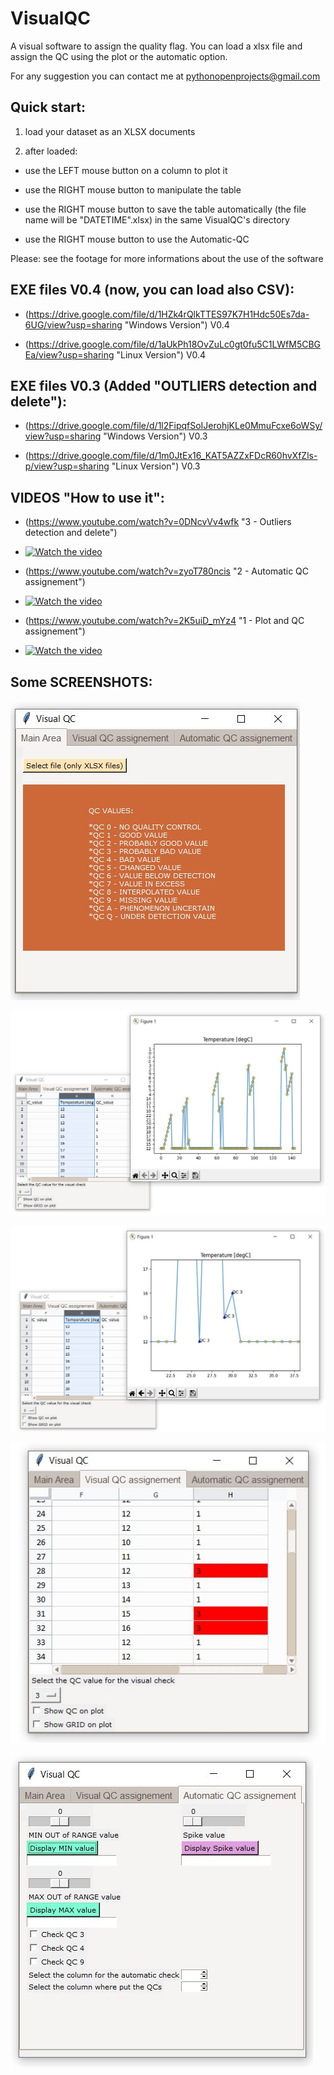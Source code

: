 # VisualQC

A visual software to assign the quality flag.
You can load a xlsx file and assign the QC using the plot or the automatic option.

For any suggestion you can contact me at pythonopenprojects@gmail.com


## Quick start:

1) load your dataset as an XLSX documents

2) after loaded: 

* use the LEFT mouse button on a column to plot it

* use the RIGHT mouse button to manipulate the table

* use the RIGHT mouse button to save the table automatically (the file name will be  "DATETIME".xlsx) in the same VisualQC's directory

* use the RIGHT mouse button to use the Automatic-QC


Please: see the footage for more informations about the use of the software


## EXE files V0.4 (now, you can load also CSV):

* (https://drive.google.com/file/d/1HZk4rQlkTTES97K7H1Hdc50Es7da-6UG/view?usp=sharing "Windows Version") V0.4

* (https://drive.google.com/file/d/1aUkPh18OvZuLc0gt0fu5C1LWfM5CBGEa/view?usp=sharing "Linux Version") V0.4


## EXE files V0.3 (Added "OUTLIERS detection and delete"):

* (https://drive.google.com/file/d/1l2FipqfSoIJerohjKLe0MmuFcxe6oWSy/view?usp=sharing "Windows Version") V0.3

* (https://drive.google.com/file/d/1m0JtEx16_KAT5AZZxFDcR60hvXfZls-p/view?usp=sharing "Linux Version") V0.3




## VIDEOS "How to use it":

* (https://www.youtube.com/watch?v=0DNcvVv4wfk "3 - Outliers detection and  delete")
* [![Watch the video](https://img.youtube.com/vi/0DNcvVv4wfk/maxresdefault.jpg)](https://youtu.be/0DNcvVv4wfk)

* (https://www.youtube.com/watch?v=zyoT780ncis "2 - Automatic QC assignement")
* [![Watch the video](https://img.youtube.com/vi/zyoT780ncis/maxresdefault.jpg)](https://youtu.be/zyoT780ncis)

* (https://www.youtube.com/watch?v=2K5uiD_mYz4 "1 - Plot and QC assignement")
* [![Watch the video](https://img.youtube.com/vi/2K5uiD_mYz4/maxresdefault.jpg)](https://youtu.be/2K5uiD_mYz4)



## Some SCREENSHOTS:

![logo](https://github.com/PythonOpenProjects/VisualQC/blob/main/images/Clipboard01.jpg)

![logo](https://github.com/PythonOpenProjects/VisualQC/blob/main/images/Clipboard02.jpg)

![logo](https://github.com/PythonOpenProjects/VisualQC/blob/main/images/Clipboard03.jpg)

![logo](https://github.com/PythonOpenProjects/VisualQC/blob/main/images/Clipboard04.jpg)

![logo](https://github.com/PythonOpenProjects/VisualQC/blob/main/images/Clipboard05.jpg)



